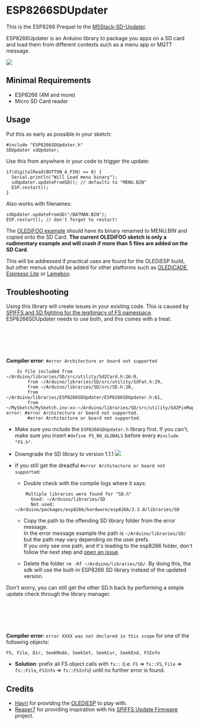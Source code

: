 # ESP8266SDUpdater
This is the ESP8266 Prequel to the [M5Stack-SD-Updater](https://github.com/tobozo/M5Stack-SD-Updater).

ESP8266Updater is an Arduino library to package you apps on a SD card and load them from different contexts such as a menu app or MQTT message.


<img src="https://github.com/tobozo/ESP8266SDUpdater/raw/master/examples/OLEDiFOO/OLEDiESP.jpg">



Minimal Requirements
--------------------
- ESP8266 (4M and more)
- Micro SD Card reader

Usage
-----
Put this as early as possible in your sketch:

    #include "ESP8266SDUpdater.h"
    SDUpdater sdUpdater;

Use this from anywhere in your code to trigger the update:

    if(digitalRead(BUTTON_A_PIN) == 0) {
      Serial.println("Will Load menu binary");
      sdUpdater.updateFromSD(); // defaults to "MENU.BIN"
      ESP.restart();
    }

Also works with filenames:

    sdUpdater.updateFromSD("/BATMAN.BIN");
    ESP.restart(); // don't forget to restart!

The [OLEDiFOO example](https://github.com/tobozo/ESP8266SDUpdater/tree/master/examples/OLEDiFOO) should have its binary renamed to MENU.BIN and copied onto the SD Card.
**The current OLEDiFOO sketch is only a rudimentary example and will crash if more than 5 files are added on the SD Card**.

This will be addressed if practical uses are found for the OLEDiESP build, but other menus should be added for other platforms such as [OLEDiCADE](https://www.tindie.com/products/PhoenixCNC/oledicade-tiny-pac-man-game-console/), [Espresso Lite](http://www.espressolite.com/) or [Lameboy](https://www.tindie.com/products/davedarko/lameboy-esp8266-handheld/?pt=ac_prod_search).

Troubleshooting
---------------
Using this library will create issues in your existing code. This is caused by [SPIFFS and SD fighting for the legitimacy of FS namespace](https://github.com/esp8266/Arduino/issues/2281). ESP8266SDUpdater needs to use both, and this comes with a treat.

<br><br><br><br>

**Compiler error**: `#error Architecture or board not supported`


```
    In file included from ~/Arduino/libraries/SD/src/utility/Sd2Card.h:26:0,
        from ~/Arduino/libraries/SD/src/utility/SdFat.h:29,
        from ~/Arduino/libraries/SD/src/SD.h:20,
        from ~/Arduino/libraries/ESP8266SDUpdater/ESP8266SDUpdater.h:61,
        from ~/MySketch/MySketch.ino:xx:~/Arduino/libraries/SD/src/utility/Sd2PinMap.h:510:2: error: #error Architecture or board not supported.
        #error Architecture or board not supported.
```

  - Make sure you include the `ESP8266SDUpdater.h` library first. If you can't, make sure you insert `#define FS_NO_GLOBALS` before every `#include "FS.h"`. 

  - Downgrade the SD library to version 1.1.1
    <img src=https://raw.githubusercontent.com/wiki/tobozo/ESP8266SDUpdater/img/library-manager.jpg>

  - If you still get the dreadful `#error Architecture or board not supported`:

    - Double check with the compile logs where it says: 
    ```
        Multiple libraries were found for "SD.h"
          Used: ~/Arduino/libraries/SD
          Not used: ~/Arduino/packages/esp8266/hardware/esp8266/2.3.0/libraries/SD
    ```
    
    - Copy the path to the offending SD library folder from the error message.<br>In the error message example the path is `~/Arduino/libraries/SD/` but the path may vary depending on the user prefs.<br>
    If you only see one path, and it's leading to the esp8266 folder, don't follow the next step and [open an issue](https://github.com/tobozo/ESP8266SDUpdater/issues/new).
    
    - Delete the folder `rm -Rf ~/Arduino/libraries/SD/`. By doing this, the sdk will use the built-in ESP8266 SD library instead of the updated version.

  Don't worry, you can still get the other SD.h back by performing a simple update check through the library manager.


<br><br><br><br>

**Compiler error**: `error XXXX was not declared in this scope` for one of the following objects:

  `FS, File, Dir, SeekMode, SeekSet, SeekCur, SeekEnd, FSInfo`

  - **Solution**: prefix all FS object calls with `fs::` (i.e. `FS` => `fs::FS`, `File` => `fs::File`, `FSInfo` => `fs::FSInfo`) until no further error is found.


Credits
-------
- [Hayri](https://www.tindie.com/stores/PhoenixCNC/) for providing the [OLEDiESP](https://www.tindie.com/products/PhoenixCNC/olediesp-a-tiny-cube-with-esp07--esp12--oled-iot/) to play with.
- [Reaper7](https://github.com/reaper7/) for providing inspiration with his [SPIFFS Update Firmware](https://github.com/reaper7/ESP8266SPIFFSUpdateFirmware) project.



